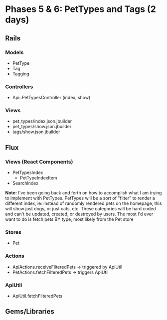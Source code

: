 # Phases 5 & 6: PetTypes and Tags (2 days)

## Rails
### Models
* PetType
* Tag
* Tagging

### Controllers
* Api::PetTypesController (index, show)

### Views
* pet_types/index.json.jbuilder
* pet_types/show.json.jbuilder
* tags/show.json.jbuilder

## Flux
### Views (React Components)
* PetTypesIndex
  - PetTypeIndexItem
* SearchIndex



**Note:** I've been going back and forth on how to accomplish what I am trying to implement with PetTypes. PetTypes will be a sort of "filter" to render a different index, ie: instead of randomly rendered
pets on the homepage, this will show just dogs, or just cats, etc. These categories will be hard coded and can't be updated, created, or destroyed by users. The most I'd ever want to do is fetch pets BY type, most likely from the Pet store
### Stores
* Pet

### Actions
* ApiActions.receiveFilteredPets -> triggered by ApiUtil
* PetActions.fetchFilteredPets -> triggers ApiUtil

### ApiUtil
* ApiUtil.fetchFilteredPets

## Gems/Libraries
